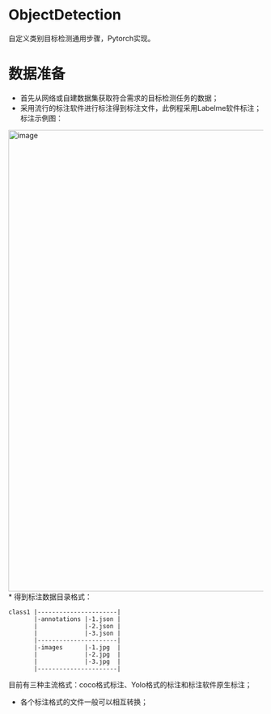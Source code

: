 # ObjectDetection
自定义类别目标检测通用步骤，Pytorch实现。

# 数据准备
* 首先从网络或自建数据集获取符合需求的目标检测任务的数据；
* 采用流行的标注软件进行标注得到标注文件，此例程采用Labelme软件标注；
标注示例图：
 <img width="913" alt="image" src="https://github.com/user-wu/ObjectDetection/assets/67259115/92f05aed-477e-4d4a-9aa4-2ce486532bc7">
* 得到标注数据目录格式：

```
class1 |----------------------|
       |-annotations |-1.json | 
       |             |-2.json |
       |             |-3.json |
       |----------------------|
       |-images      |-1.jpg  | 
       |             |-2.jpg  |
       |             |-3.jpg  |
       |----------------------|
```

 目前有三种主流格式：coco格式标注、Yolo格式的标注和标注软件原生标注；
* 各个标注格式的文件一般可以相互转换；
